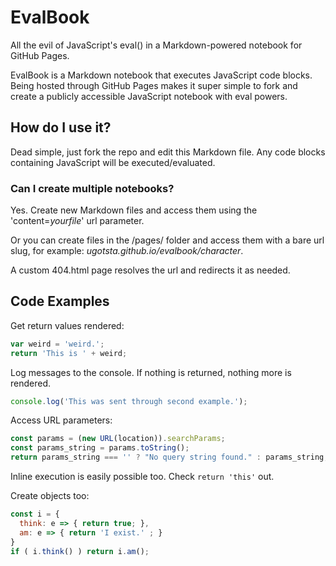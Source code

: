 # EvalBook
All the evil of JavaScript's eval() in a Markdown-powered notebook for GitHub Pages.

EvalBook is a Markdown notebook that executes JavaScript code blocks. Being hosted through GitHub Pages makes it super simple to fork and create a publicly accessible JavaScript notebook with eval powers.

## How do I use it?
Dead simple, just fork the repo and edit this Markdown file. Any code blocks containing JavaScript will be executed/evaluated.

### Can I create multiple notebooks?

Yes. Create new Markdown files and access them using the 'content=_yourfile_' url parameter.

Or you can create files in the /pages/ folder and access them with a bare url slug, for example: _ugotsta.github.io/evalbook/character_.

A custom 404.html page resolves the url and redirects it as needed.

## Code Examples

Get return values rendered:
```javascript
var weird = 'weird.';
return 'This is ' + weird;
```

Log messages to the console. If nothing is returned, nothing more is rendered.
```javascript
console.log('This was sent through second example.');
```

Access URL parameters:
```javascript
const params = (new URL(location)).searchParams;
const params_string = params.toString();
return params_string === '' ? "No query string found." : params_string;
```

Inline execution is easily possible too. Check `return 'this'` out.

Create objects too:
```javascript
const i = {
  think: e => { return true; },
  am: e => { return 'I exist.' ; }
}
if ( i.think() ) return i.am();

```
